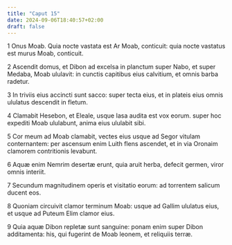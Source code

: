 ```yaml
---
title: "Caput 15"
date: 2024-09-06T18:40:57+02:00
draft: false
---
```




1 Onus Moab. Quia nocte vastata est Ar Moab, conticuit: quia nocte vastatus est murus Moab, conticuit.

2 Ascendit domus, et Dibon ad excelsa in planctum super Nabo, et super Medaba, Moab ululavit: in cunctis capitibus eius calvitium, et omnis barba radetur.

3 In triviis eius accincti sunt sacco: super tecta eius, et in plateis eius omnis ululatus descendit in fletum.

4 Clamabit Hesebon, et Eleale, usque Iasa audita est vox eorum. super hoc expediti Moab ululabunt, anima eius ululabit sibi.

5 Cor meum ad Moab clamabit, vectes eius usque ad Segor vitulam conternantem: per ascensum enim Luith flens ascendet, et in via Oronaim clamorem contritionis levabunt.

6 Aquæ enim Nemrim desertæ erunt, quia aruit herba, defecit germen, viror omnis interiit.

7 Secundum magnitudinem operis et visitatio eorum: ad torrentem salicum ducent eos.

8 Quoniam circuivit clamor terminum Moab: usque ad Gallim ululatus eius, et usque ad Puteum Elim clamor eius.

9 Quia aquæ Dibon repletæ sunt sanguine: ponam enim super Dibon additamenta: his, qui fugerint de Moab leonem, et reliquiis terræ.

